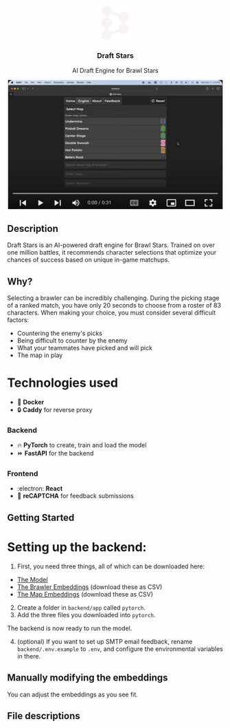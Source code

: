 <div align="center">

  <img src="frontend/src/symbols/favicon-dark.png" alt="Draft Stars Icon" width="80" height="80" />


  <h3 align="center">Draft Stars</h3>

  <p align="center">
    AI Draft Engine for Brawl Stars
    <br />
  </p>

  <a href="https://www.youtube.com/watch?v=gwCoYQUve7U&list=PL9lgGfhvEDZ16vKBjf5qXfNqH1yy9DhoH&index=1" target="_blank" rel="noopener noreferrer" >
    <img src="misc/youtube_preview.png" alt="YouTube Demonstration" width="500" height="300" />
  </a>
</div>

<h2>
  Description
</h2>
<p>
  Draft Stars is an AI-powered draft engine for Brawl Stars. Trained on over one million battles, it recommends character selections that optimize your chances of success based on unique in-game matchups.
</p>

<h2>
  Why?
</h2>

Selecting a brawler can be incredibly challenging. During the picking stage of a ranked match, you have only 20 seconds to choose from a roster of 83 characters. When making your choice, you must consider several difficult factors:
* Countering the enemy's picks
* Being difficult to counter by the enemy
* What your teammates have picked and will pick
* The map in play

<h1>
Technologies used
</h1>

* 🐳 <strong>Docker</strong>
* 🔒 <strong>Caddy</strong> for reverse proxy

<h3>
Backend
</h3>

* 🔥 <strong>PyTorch</strong> to create, train and load the model
* ⏩ <strong>FastAPI</strong> for the backend

<h3>
Frontend
</h3>

* :electron: <strong>React</strong>
* 🤖 <strong>reCAPTCHA</strong> for feedback submissions


<!-- GETTING STARTED -->
## Getting Started

# Setting up the backend:

1. First, you need three things, all of which can be downloaded here:

* <a href="https://drive.google.com/file/d/1eg7-MFAc94ubBJn0HoK23hCwguaRe9Um/view?usp=sharing">The Model<a>
* <a href="https://docs.google.com/spreadsheets/d/17hqBX-6XEA4nGCOcQizNGTZt8ZNelkg0OEtDC4DR1hE/edit?gid=0#gid=0">The Brawler Embeddings</a> (download these as CSV)
* <a href="https://docs.google.com/spreadsheets/d/17hqBX-6XEA4nGCOcQizNGTZt8ZNelkg0OEtDC4DR1hE/edit?gid=0#gid=0">The Map Embeddings</a> (download these as CSV)

2. Create a folder in `backend/app` called `pytorch`. 
3. Add the three files you downloaded into `pytorch`.

The backend is now ready to run the model.

4. (optional) If you want to set up SMTP email feedback, rename `backend/.env.example` to `.env`, and configure the environmental variables in there.

## Manually modifying the embeddings

You can adjust the embeddings as you see fit.



## File descriptions
